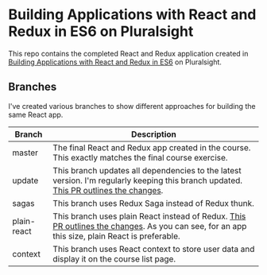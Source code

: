 # Building Applications with React and Redux in ES6 on Pluralsight

This repo contains the completed React and Redux application created in [Building Applications with React and Redux in ES6](https://app.pluralsight.com/library/courses/react-redux-react-router-es6) on Pluralsight.

## Branches

I've created various branches to show different approaches for building the same React app.

| Branch | Description |
|--------|-------------|
| master | The final React and Redux app created in the course. This exactly matches the final course exercise.|
| update | This branch updates all dependencies to the latest version. I'm regularly keeping this branch updated. [This PR outlines the changes](https://github.com/coryhouse/pluralsight-redux-app-used-to-build-script/pull/1). |
| sagas | This branch uses Redux Saga instead of Redux thunk. |
| plain-react | This branch uses plain React instead of Redux. [This PR outlines the changes](https://github.com/coryhouse/pluralsight-redux-app-used-to-build-script/pull/10). As you can see, for an app this size, plain React is preferable.|
| context | This branch uses React context to store user data and display it on the course list page. |
